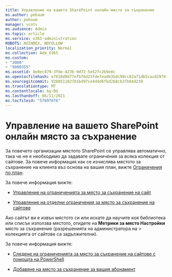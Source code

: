 ```yaml
---
title: Управление на вашето SharePoint онлайн място за съхранение
ms.author: pebaum
author: pebaum
manager: scotv
ms.audience: Admin
ms.topic: article
ms.service: o365-administration
ROBOTS: NOINDEX, NOFOLLOW
localization_priority: Normal
ms.collection: Adm_O365
ms.custom:
- "2008"
- "9000355"
ms.assetid: 8e0ec879-3f0e-423b-9d72-5e52fc2b9e0c
ms.openlocfilehash: e7818d8d77efbf6d23fdefeadb3bdc99cc82a71db5cacd29741749fa74460a7a
ms.sourcegitcommit: 920051182781bd97ce4d4d6fbd268cb37b84d239
ms.translationtype: MT
ms.contentlocale: bg-BG
ms.lasthandoff: 08/11/2021
ms.locfileid: "57897076"
---
```

# <a name="manage-your-sharepoint-online-storage"></a>Управление на вашето SharePoint онлайн място за съхранение

За повечето организации мястото SharePoint се управлява автоматично, така че не е необходимо да задавате ограничения за всяка колекция от сайтове. За повече информация как се изчислява мястото за съхранение на клиента въз основа на вашия план, вижте [Ограничения по план](https://docs.microsoft.com/office365/servicedescriptions/sharepoint-online-service-description/sharepoint-online-limits?redirectedfrom=MSDN#limits-by-plan).

За повече информация вижте:

- [Управление на ограниченията за място за съхранение на сайт](https://docs.microsoft.com/sharepoint/manage-site-collection-storage-limits)

- [Управление на отделни ограничения за място за съхранение на сайтове](https://docs.microsoft.com/sharepoint/manage-site-collection-storage-limits#manage-individual-site-storage-limits)

Ако сайтът ви е извън мястото си или искате да научите коя библиотека или списък използва мястото, отидете на **Метрики за място Настройки** място за съхранение (разрешенията на администратора на  >   колекцията от сайтове са задължителни).

За повече информация вижте:

- [Следене на ограниченията за място за съхранение на сайтове с помощта на PowerShell](https://docs.microsoft.com/sharepoint/manage-site-collection-storage-limits#monitor-site-storage-limits-by-using-powershell)

- [Добавяне на място за съхранение за вашия абонамент](https://docs.microsoft.com/microsoft-365/commerce/add-storage-space) 
  
